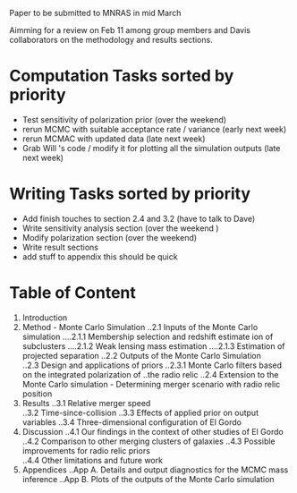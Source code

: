 Paper to be submitted to MNRAS in mid March

Aimming for a review on Feb 11 among group members and Davis collaborators
on the methodology and results sections.

Computation Tasks sorted by priority  
=====
* Test sensitivity of polarization prior (over the weekend)
* rerun MCMC with suitable acceptance rate / variance (early next week) 
* rerun MCMAC with updated data (late next week) 
* Grab Will 's code / modify it for plotting all the simulation outputs
  (late next week) 

Writing Tasks sorted by priority  
=====
* Add finish touches to section 2.4 and 3.2 (have to talk to Dave) 
* Write sensitivity analysis section (over the weekend )  
* Modify polarization section (over the weekend) 
* Write result sections  
* add stuff to appendix this should be quick

Table of Content
====
1. Introduction 
2. Method - Monte Carlo Simulation 
	..2.1 Inputs of the Monte Carlo simulation 
		....2.1.1 Membership selection and redshift estimate ion of subclusters 
		....2.1.2 Weak lensing mass estimation 
		....2.1.3 Estimation of projected separation 
	..2.2 Outputs of the Monte Carlo Simulation 	
	..2.3 Design and applications of priors 
		..2.3.1 Monte Carlo filters based on the integrated polarization of
		..the radio relic 
	..2.4 Extension to the Monte Carlo simulation - Determining merger
	scenario with radio relic position 
3. Results 
	..3.1 Relative merger speed  
	..3.2 Time-since-collision
	..3.3 Effects of applied prior on output variables 
	..3.4 Three-dimensional configuration of El Gordo 
4. Discussion 
	..4.1 Our findings in the context of other studies of El Gordo
	..4.2 Comparison to other merging clusters of galaxies 
	..4.3 Possible improvements for radio relic priors  
	..4.4 Other limitations and future work 
5. Appendices 
	..App A. Details and output diagnostics for the MCMC mass inference 
	..App B. Plots of the outputs of the Monte Carlo simulation 
